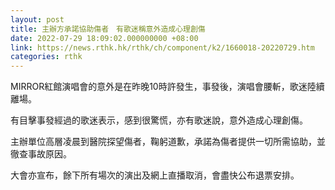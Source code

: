 ```yaml
---
layout: post
title: 主辦方承諾協助傷者　有歌迷稱意外造成心理創傷
date: 2022-07-29 18:09:02.000000000 +08:00
link: https://news.rthk.hk/rthk/ch/component/k2/1660018-20220729.htm
categories: rthk
---
```


MIRROR紅館演唱會的意外是在昨晚10時許發生，事發後，演唱會腰斬，歌迷陸續離場。

有目擊事發經過的歌迷表示，感到很驚慌，亦有歌迷說，意外造成心理創傷。

主辦單位高層凌晨到醫院探望傷者，鞠躬道歉，承諾為傷者提供一切所需協助，並徹查事故原因。

大會亦宣布，餘下所有場次的演出及網上直播取消，會盡快公布退票安排。
